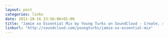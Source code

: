 ```yaml
---
layout: post
categories: links
date: 2011-10-16 23:56:06+01:00
title: "Jamie xx Essential Mix by Young Turks on SoundCloud - Create, record and share your sounds for free"
linkurl: "http://soundcloud.com/youngturks/jamie-xx-essential-mix"
---
```

